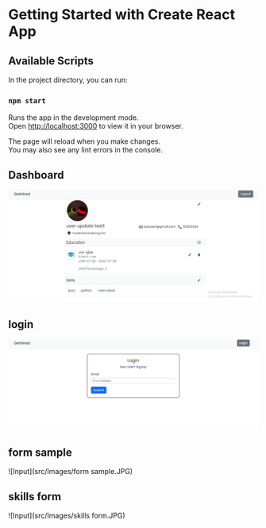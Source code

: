 # Getting Started with Create React App


## Available Scripts

In the project directory, you can run:

### `npm start`

Runs the app in the development mode.\
Open [http://localhost:3000](http://localhost:3000) to view it in your browser.

The page will reload when you make changes.\
You may also see any lint errors in the console.

## Dashboard
![Input](src/Images/dashboard.JPG)

## login
![Input](src/Images/login.JPG)

## form sample 
![Input](src/Images/form sample.JPG)

## skills form 
![Input](src/Images/skills form.JPG)





